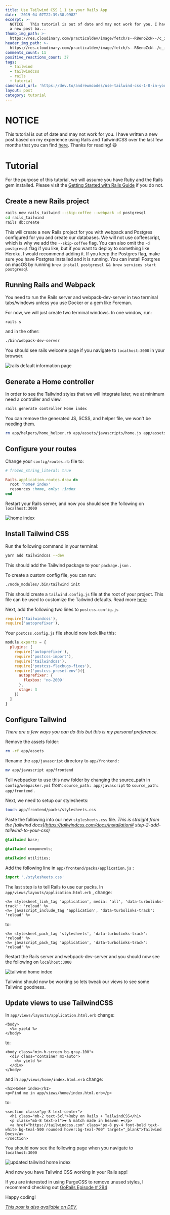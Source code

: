 ```yaml
---
title: Use Tailwind CSS 1.1 in your Rails App
date: '2019-04-07T22:39:38.998Z'
excerpt: >-
  NOTICE   This tutorial is out of date and may not work for you. I have written
  a new post ba...
thumb_img_path: >-
  https://res.cloudinary.com/practicaldev/image/fetch/s--R8enoZcN--/c_imagga_scale,f_auto,fl_progressive,h_420,q_auto,w_1000/https://thepracticaldev.s3.amazonaws.com/i/3x0vy7vz4j7tk5s557m2.png
header_img_path: >-
  https://res.cloudinary.com/practicaldev/image/fetch/s--R8enoZcN--/c_imagga_scale,f_auto,fl_progressive,h_420,q_auto,w_1000/https://thepracticaldev.s3.amazonaws.com/i/3x0vy7vz4j7tk5s557m2.png
comments_count: 11
positive_reactions_count: 37
tags:
  - tailwind
  - tailwindcss
  - rails
  - tutorial
canonical_url: 'https://dev.to/andrewmcodes/use-tailwind-css-1-0-in-your-rails-app-4pm4'
layout: post
category: tutorial
---
```


# NOTICE

This tutorial is out of date and may not work for you. I have written a new post based on my experience using Rails and TailwindCSS over the last few months that you can find [here](https://dev.to/andrewmcodes/ruby-on-rails-and-tailwindcss-1-1-4-mm5). Thanks for reading! 😄

# Tutorial

For the purpose of this tutorial, we will assume you have Ruby and the Rails gem installed. Please visit the [Getting Started with Rails Guide](https://guides.rubyonrails.org/getting_started.html) if you do not.

## Create a new Rails project

```bash
rails new rails_tailwind --skip-coffee --webpack -d postgresql
cd rails_tailwind
rails db:create
```

This will create a new Rails project for you with webpack and Postgres configured for you and create our databases. We will not use coffeescript, which is why we add the
`--skip-coffee`
flag. You can also omit the
`-d postgresql`
flag if you like, but if you want to deploy to something like Heroku, I would recommend adding it. If you keep the Postgres flag, make sure you have Postgres installed and it is running. You can install Postgres on macOS by running
`brew install postgresql && brew services start postgresql`

## Running Rails and Webpack

You need to run the Rails server and webpack-dev-server in two terminal tabs/windows unless you use Docker or a gem like Foreman.

For now, we will just create two terminal windows. In one window, run:

```bash
rails s
```

and in the other:

```bash
./bin/webpack-dev-server
```

You should see rails welcome page if you navigate to
`localhost:3000`
in your browser.

![rails default information page](https://guides.rubyonrails.org/images/getting_started/rails_welcome.png)

## Generate a Home controller

In order to see the Tailwind styles that we will integrate later, we at minimum need a controller and view.

```bash
rails generate controller Home index
```

You can remove the generated JS, SCSS, and helper file, we won't be needing them.

```bash
rm app/helpers/home_helper.rb app/assets/javascripts/home.js app/assets/stylesheets/home.scss
```

## Configure your routes

Change your
`config/routes.rb`
file to:

```rb
# frozen_string_literal: true

Rails.application.routes.draw do
  root 'home# index'
  resources :home, only: :index
end
```

Restart your Rails server, and now you should see the following on
`localhost:3000`

![home index](https://i.imgur.com/A47j9dx.png)

## Install Tailwind CSS

Run the following command in your terminal:

```bash
yarn add tailwindcss --dev
```

This should add the Tailwind package to your
`package.json`
.

To create a custom config file, you can run:

```bash
./node_modules/.bin/tailwind init
```

This should create a
`tailwind.config.js`
file at the root of your project. This file can be used to customize the Tailwind defaults. Read more [here](https://tailwindcss.com/docs/configuration)

Next, add the following two lines to
`postcss.config.js`

```js
require('tailwindcss'),
require('autoprefixer'),
```

Your
`postcss.config.js`
file should now look like this:

```js
module.exports = {
  plugins: [
    require('autoprefixer'),
    require('postcss-import'),
    require('tailwindcss'),
    require('postcss-flexbugs-fixes'),
    require('postcss-preset-env')({
      autoprefixer: {
        flexbox: 'no-2009'
      },
      stage: 3
    })
  ]
}
```

## Configure Tailwind

_There are a few ways you can do this but this is my personal preference._

Remove the assets folder:

```bash
rm -rf app/assets
```

Rename the
`app/javascript`
directory to
`app/frontend`
:

```bash
mv app/javascript app/frontend
```

Tell webpacker to use this new folder by changing the source_path in
`config/webpacker.yml`
from:
`source_path: app/javascript`
to
`source_path: app/frontend`
.

Next, we need to setup our stylesheets:

```bash
touch app/frontend/packs/stylesheets.css
```

Paste the following into our new
`stylesheets.css`
file. _This is straight from the [tailwind docs](https://tailwindcss.com/docs/installation# step-2-add-tailwind-to-your-css)_

```css
@tailwind base;

@tailwind components;

@tailwind utilities;
```

Add the following line in
`app/frontend/packs/application.js`
:

```js
import './stylesheets.css'
```

The last step is to tell Rails to use our packs. In
`app/views/layouts/application.html.erb`
, change:

```erb
<%= stylesheet_link_tag 'application', media: 'all', 'data-turbolinks-track': 'reload' %>
<%= javascript_include_tag 'application', 'data-turbolinks-track': 'reload' %>
```

to:

```erb
<%= stylesheet_pack_tag 'stylesheets', 'data-turbolinks-track': 'reload' %>
<%= javascript_pack_tag 'application', 'data-turbolinks-track': 'reload' %>
```

Restart the Rails server and webpack-dev-server and you should now see the following on
`localhost:3000`

![tailwind home index](https://i.imgur.com/C64oFFy.png)

Tailwind should now be working so lets tweak our views to see some Tailwind goodness.

## Update views to use TailwindCSS

In
`app/views/layouts/application.html.erb`
change:

```erb
<body>
  <%= yield %>
</body>
```

to:

```erb
<body class="min-h-screen bg-gray-100">
  <div class="container mx-auto">
    <%= yield %>
  </div>
</body>
```

and in
`app/views/home/index.html.erb`
change:

```erb
<h1>Home# index</h1>
<p>Find me in app/views/home/index.html.erb</p>
```

to:

```erb
<section class="py-8 text-center">
  <h1 class="mb-2 text-5xl">Ruby on Rails + TailwindCSS</h1>
  <p class="mb-8 text-xl">❤️ A match made in heaven️️ ❤️</p>
  <a href="https://tailwindcss.com" class="px-8 py-4 font-bold text-white bg-teal-500 rounded hover:bg-teal-700" target="_blank">Tailwind Docs</a>
</section>
```

You should now see the following page when you navigate to
`localhost:3000`

![updated tailwind home index](https://i.imgur.com/okfqCoS.png)

And now you have Tailwind CSS working in your Rails app!

If you are interested in using PurgeCSS to remove unused styles, I recommend checking out [GoRails Episode # 294](https://gorails.com/episodes/purgecss?autoplay=1)

Happy coding!

_[This post is also available on DEV.](https://dev.to/andrewmcodes/use-tailwind-css-1-0-in-your-rails-app-4pm4)_
